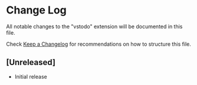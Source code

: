 # Change Log

All notable changes to the "vstodo" extension will be documented in this file.

Check [Keep a Changelog](http://keepachangelog.com/) for recommendations on how to structure this file.

## [Unreleased]

- Initial release
